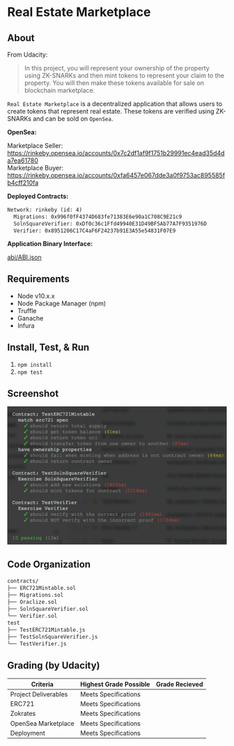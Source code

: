 Real Estate Marketplace
=======================

About
-----

From Udacity:
> In this project, you will represent your ownership of the property using ZK-SNARKs and then mint tokens to represent your claim to the property. You will then make these tokens available for sale on blockchain marketplace.

`Real Estate Marketplace` is a decentralized application that allows users to create tokens that represent real estate. These tokens are verified using ZK-SNARKs and can be sold on `OpenSea`.

**OpenSea:**

Marketplace Seller: https://rinkeby.opensea.io/accounts/0x7c2df1af9f1751b29991ec4ead35d4da7ea61780  
Marketplace Buyer: https://rinkeby.opensea.io/accounts/0xfa6457e067dde3a0f9753ac895585fb4cff210fa

**Deployed Contracts:**

```console
Network: rinkeby (id: 4)
  Migrations: 0x996f0fF4374D683fe71383E6e90a1C708C9E21c9
  SolnSquareVerifier: 0xDf0c36c1Ffd49940E31D49BF5Ab77A7F9351976D
  Verifier: 0x8951206C17C4aF6F24237b91E3A55e54831F07E9
```

**Application Binary Interface:**

[abi/ABI.json](https://raw.githubusercontent.com/brenj/real-estate-marketplace/master/abi/ABI.json)

Requirements
------------
* Node v10.x.x
* Node Package Manager (npm)
* Truffle
* Ganache
* Infura

Install, Test, & Run
--------------------
1. `npm install`
2. `npm test`

Screenshot
----------
![Real Estate Marketplace Tests](screenshots/tests.png?raw=true)

Code Organization
-----------------
```console
contracts/
├── ERC721Mintable.sol
├── Migrations.sol
├── Oraclize.sol
├── SolnSquareVerifier.sol
└── Verifier.sol
test
├── TestERC721Mintable.js
├── TestSolnSquareVerifier.js
└── TestVerifier.js
```

Grading (by Udacity)
--------------------

Criteria              |Highest Grade Possible  |Grade Recieved
----------------------|------------------------|--------------------
Project Deliverables  |Meets Specifications    |
ERC721                |Meets Specifications    |
Zokrates              |Meets Specifications    |
OpenSea Marketplace   |Meets Specifications    |
Deployment            |Meets Specifications    |
